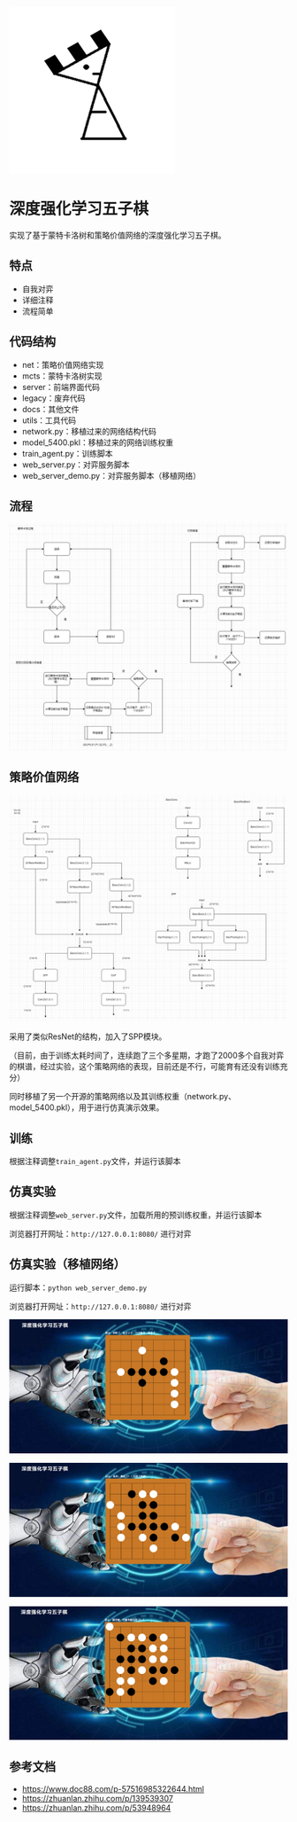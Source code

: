 ![image](docs/logo.png)

# 深度强化学习五子棋

实现了基于蒙特卡洛树和策略价值网络的深度强化学习五子棋。

## 特点
- 自我对弈
- 详细注释
- 流程简单

## 代码结构
- net：策略价值网络实现
- mcts：蒙特卡洛树实现
- server：前端界面代码
- legacy：废弃代码
- docs：其他文件
- utils：工具代码
- network.py：移植过来的网络结构代码
- model_5400.pkl：移植过来的网络训练权重
- train_agent.py：训练脚本
- web_server.py：对弈服务脚本
- web_server_demo.py：对弈服务脚本（移植网络）

## 流程

![image](docs/flow_chat.jpg)

## 策略价值网络

![image](docs/net_chat.jpg)

采用了类似ResNet的结构，加入了SPP模块。

（目前，由于训练太耗时间了，连续跑了三个多星期，才跑了2000多个自我对弈的棋谱，经过实验，这个策略网络的表现，目前还是不行，可能育有还没有训练充分）

同时移植了另一个开源的策略网络以及其训练权重（network.py、model_5400.pkl），用于进行仿真演示效果。

## 训练

根据注释调整`train_agent.py`文件，并运行该脚本

## 仿真实验

根据注释调整`web_server.py`文件，加载所用的预训练权重，并运行该脚本

浏览器打开网址：`http://127.0.0.1:8080/` 进行对弈

## 仿真实验（移植网络）

运行脚本：`python web_server_demo.py`

浏览器打开网址：`http://127.0.0.1:8080/` 进行对弈

![image](docs/doing.png)

![image](docs/win.png)

![image](docs/loss.png)

## 参考文档
- <https://www.doc88.com/p-57516985322644.html>
- <https://zhuanlan.zhihu.com/p/139539307>
- <https://zhuanlan.zhihu.com/p/53948964>
